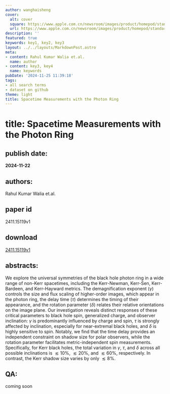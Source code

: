 ```yaml
---
author: wanghaisheng
cover:
  alt: cover
  square: https://www.apple.com.cn/newsroom/images/product/homepod/standard/Apple-HomePod-hero-230118_big.jpg.large_2x.jpg
  url: https://www.apple.com.cn/newsroom/images/product/homepod/standard/Apple-HomePod-hero-230118_big.jpg.large_2x.jpg
description: ''
featured: true
keywords: key1, key2, key3
layout: ../../layouts/MarkdownPost.astro
meta:
- content: Rahul Kumar Walia et.al.
  name: author
- content: key3, key4
  name: keywords
pubDate: '2024-11-25 11:39:18'
tags:
- all search terms
- dataset on github
theme: light
title: Spacetime Measurements with the Photon Ring
---
```


# title: Spacetime Measurements with the Photon Ring 
## publish date: 
**2024-11-22** 
## authors: 
  Rahul Kumar Walia et.al. 
## paper id
2411.15119v1
## download
[2411.15119v1](http://arxiv.org/abs/2411.15119v1)
## abstracts:
We explore the universal symmetries of the black hole photon ring in a wide range of non-Kerr spacetimes, including the Kerr-Newman, Kerr-Sen, Kerr-Bardeen, and Kerr-Hayward metrics. The demagnification exponent ($\gamma$) controls the size and flux scaling of higher-order images, which appear in the photon ring, the delay time ($\tau$) determines the timing of their appearance, and the rotation parameter ($\delta$) relates their relative orientations on the image plane. Our investigation reveals distinct responses of these critical parameters to black hole spin, generalized charge, and observer inclination: $\gamma$ is predominantly influenced by charge and spin, $\tau$ is strongly affected by inclination, especially for near-extremal black holes, and $\delta$ is highly sensitive to spin. Notably, we find that the time delay provides an independent constraint on shadow size for polar observers, while the rotation parameter facilitates metric-independent spin measurements. Specifically, for Kerr black holes, the total variation in $\gamma$, $\tau$, and $\delta$ across all possible inclinations is $\lesssim 10\%$, $\lesssim 20\%$, and $\lesssim 60\%$, respectively. In contrast, the Kerr shadow size varies by only $\lesssim 8\%$.
## QA:
coming soon

